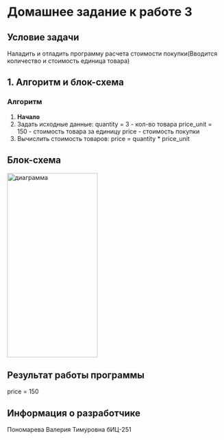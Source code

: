 # Домашнее задание к работе 3

## Условие задачи
Наладить и отладить программу расчета стоимости покупки(Вводится количество и стоимость единица товара)

## 1. Алгоритм и блок-схема

### Алгоритм
1. **Начало**
2. Задать исходные данные:
   quantity = 3  - кол-во товара
   price_unit = 150  - стоимость товара за единицу
   price - стоимость покупки
3. Вычислить стоимость товаров:
   price = quantity * price_unit

## Блок-схема
<img width="211" height="431" alt="диаграмма" src="https://github.com/user-attachments/assets/1f35fd99-98a6-4808-9173-7a323b1f6531" />

## Результат работы программы 
   price = 150
## Информация о разработчике
Пономарева Валерия Тимуровна бИЦ-251
